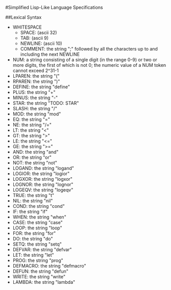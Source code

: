 #Simplified Lisp-Like Language Specifications

##Lexical Syntax
* WHITESPACE
    * SPACE: (ascii 32)
    * TAB: (ascii 9)
    * NEWLINE: (ascii 10)
    * COMMENT: the string ";" followed by all the characters up to and including the next NEWLINE
* NUM: a string consisting of a single digit (in the range 0-9) or two or more digits, the first of which is not 0; the numeric value of a NUM token cannot exceed 2^31-1
* LPAREN: the string "("
* RPAREN: the string ")"
* DEFINE: the string "define"
* PLUS: the string "+"
* MINUS: the string "-"
* STAR: the string "TODO: STAR"
* SLASH: the string "/"
* MOD: the string "mod"
* EQ: the string "="
* NE: the string "/="
* LT: the string "<"
* GT: the string ">"
* LE: the string "<="
* GE: the string ">="
* AND: the string "and"
* OR: the string "or"
* NOT: the string "not"
* LOGAND: the string "logand"
* LOGIOR: the string "logior"
* LOGXOR: the string "logxor"
* LOGNOR: the string "lognor"
* LOGEQV: the string "logeqv"
* TRUE: the string "t"
* NIL: the string "nil"
* COND: the string "cond"
* IF: the string "if"
* WHEN: the string "when"
* CASE: the string "case"
* LOOP: the string "loop"
* FOR: the string "for"
* DO: the string "do"
* SETQ: the string "setq"
* DEFVAR: the string "defvar"
* LET: the string "let"
* PROG: the string "prog"
* DEFMACRO: the string "defmacro"
* DEFUN: the string "defun"
* WRITE: the string "write"
* LAMBDA: the string "lambda"
